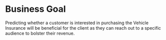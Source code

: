  

# Business Goal

Predicting whether a customer is interested in purchasing the Vehicle Insurance will be beneficial for the client as they can reach out to a specific audience to bolster their revenue.

